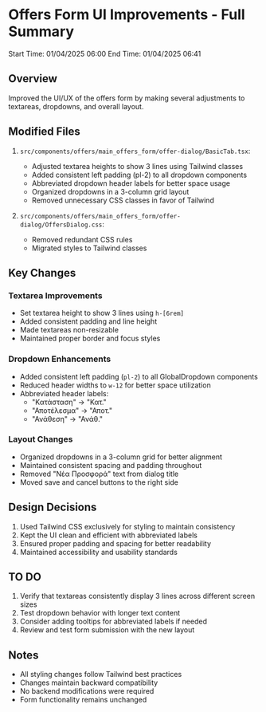 # Offers Form UI Improvements - Full Summary
Start Time: 01/04/2025 06:00
End Time: 01/04/2025 06:41

## Overview
Improved the UI/UX of the offers form by making several adjustments to textareas, dropdowns, and overall layout.

## Modified Files
1. `src/components/offers/main_offers_form/offer-dialog/BasicTab.tsx`:
   - Adjusted textarea heights to show 3 lines using Tailwind classes
   - Added consistent left padding (pl-2) to all dropdown components
   - Abbreviated dropdown header labels for better space usage
   - Organized dropdowns in a 3-column grid layout
   - Removed unnecessary CSS classes in favor of Tailwind

2. `src/components/offers/main_offers_form/offer-dialog/OffersDialog.css`:
   - Removed redundant CSS rules
   - Migrated styles to Tailwind classes

## Key Changes

### Textarea Improvements
- Set textarea height to show 3 lines using `h-[6rem]`
- Added consistent padding and line height
- Made textareas non-resizable
- Maintained proper border and focus styles

### Dropdown Enhancements
- Added consistent left padding (`pl-2`) to all GlobalDropdown components
- Reduced header widths to `w-12` for better space utilization
- Abbreviated header labels:
  - "Κατάσταση" → "Κατ."
  - "Αποτέλεσμα" → "Αποτ."
  - "Ανάθεση" → "Ανάθ."

### Layout Changes
- Organized dropdowns in a 3-column grid for better alignment
- Maintained consistent spacing and padding throughout
- Removed "Νέα Προσφορά" text from dialog title
- Moved save and cancel buttons to the right side

## Design Decisions
1. Used Tailwind CSS exclusively for styling to maintain consistency
2. Kept the UI clean and efficient with abbreviated labels
3. Ensured proper padding and spacing for better readability
4. Maintained accessibility and usability standards

## TO DO
1. Verify that textareas consistently display 3 lines across different screen sizes
2. Test dropdown behavior with longer text content
3. Consider adding tooltips for abbreviated labels if needed
4. Review and test form submission with the new layout

## Notes
- All styling changes follow Tailwind best practices
- Changes maintain backward compatibility
- No backend modifications were required
- Form functionality remains unchanged
